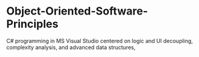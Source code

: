 # Object-Oriented-Software-Principles
C# programming in MS Visual Studio centered on logic and UI decoupling, complexity analysis, and advanced data structures,
